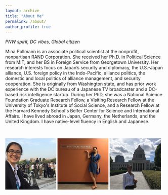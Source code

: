 ```yaml
---
layout: archive
title: "About Me"
permalink: /about/
author_profile: true
---
```


*PNW spirit, DC vibes, Global citizen*

Mina Pollmann is an associate political scientist at the nonprofit, nonpartisan RAND Corporation. She received her Ph.D. in Political Science from MIT, and her BS in Foreign Service from Georgetown University. Her research interests focus on Japan’s security and diplomacy, the U.S.-Japan alliance, U.S. foreign policy in the Indo-Pacific, alliance politics, the domestic and local politics of alliance management, and security cooperation. She is originally from Washington state, and has prior work experience with the DC bureau of a Japanese TV broadcaster and a DC-based risk intelligence startup. During her PhD, she was a National Science Foundation Graduate Research Fellow, a Visiting Research Fellow at the University of Tokyo's Institute of Social Science, and a Research Fellow at the Harvard Kennedy School's Belfer Center for Science and International Affairs. I have lived abroad in Japan, Germany, the Netherlands, and the United Kingdom. I have native-level fluency in English and Japanese. 


&nbsp;

 <p float="left">
  <img src="/images/hiroshima.jpg" width="32%" />
  <img src="/images/mit.jpg" width="32%" />
  <img src="/images/diet.jpg" width="32%" /> 
</p>

